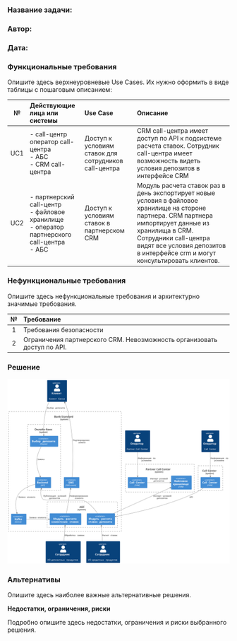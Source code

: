 ### <a name="_b7urdng99y53"></a>**Название задачи:** 
### <a name="_hjk0fkfyohdk"></a>**Автор:**
### <a name="_uanumrh8zrui"></a>**Дата:**
### <a name="_3bfxc9a45514"></a>**Функциональные требования**
Опишите здесь верхнеуровневые Use Cases. Их нужно оформить в виде таблицы с пошаговым описанием:

|**№**|**Действующие лица или системы**|**Use Case**|**Описание**|
| :-: | :- | :- | :- |
| UC1 | - call-центр<br>  оператор call-центра<br> - АБС<br> - CRM call-центра | Доступ к условиям ставок для сотрудников call-центра | CRM call-центра имеет доступ по API к подсистеме расчета ставок. Сотрудник call-центра имеет возможность видеть условия депозитов в интерфейсе CRM |
| UC2 | - партнерский call-центр<br> - файловое хранилище<br> - оператор партнерского call-центра<br> - АБС | Доступ к условиям ставок в партнерском CRM | Модуль расчета ставок раз в день экспортирует новые условия в файловое хранилище на стороне партнера. CRM партнера импортирует данные из хранилища в CRM. Сотрудники call-центра видят все условия депозитов в интерфейсе crm и могут консультировать клиентов. |

### <a name="_u8xz25hbrgql"></a>**Нефункциональные требования**
Опишите здесь нефункциональные требования и архитектурно значимые требования.

|**№**|**Требование**|
| :-: | :- |
| 1 | Требования безопасности |
| 2 | Ограничения партнерского CRM. Невозможность организовать доступ по API. |


### <a name="_qmphm5d6rvi3"></a>**Решение**

![context](./context.svg)

### <a name="_bjrr7veeh80c"></a>**Альтернативы**
Опишите здесь наиболее важные альтернативные решения.

**Недостатки, ограничения, риски**

Подробно опишите здесь недостатки, ограничения и риски выбранного решения.
